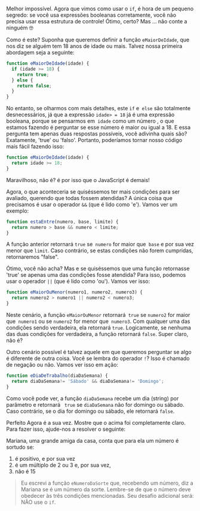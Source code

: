 Melhor impossível. Agora que vimos como usar o `if`, é hora de um pequeno segredo: se você usa expressões booleanas corretamente, você não precisa usar essa estrutura de controle! Ótimo, certo? Mas ... não conte a ninguém 🤓

Como é este? Suponha que queremos definir a função `eMaiorDeIdade`, que nos diz se alguém tem 18 anos de idade ou mais. Talvez nossa primeira abordagem seja a seguinte:

```javascript
function eMaiorDeIdade(idade) {
  if (idade >= 18) {
	return true;
  } else {
	return false;
  }
}
```
No entanto, se olharmos com mais detalhes, este `if` e` else` são totalmente desnecessários, já que a expressão `idade> = 18` já é uma expressão booleana, porque se pensarmos em` idade` como um número , o que estamos fazendo é perguntar se esse número é maior ou igual a 18. E essa pergunta tem apenas duas respostas possíveis, você adivinha quais são? Exatamente, 'true' ou 'falso'. Portanto, poderíamos tornar nosso código mais fácil fazendo isso:

```javascript
function eMaiorDeIdade(idade) {
  return idade >= 18;
}
```

Maravilhoso, não é? é por isso que o JavaScript é demais!
 
Agora, o que aconteceria se quiséssemos ter mais condições para ser avaliado, querendo que todas fossem atendidas? A única coisa que precisamos é usar o operador `&&` (que é lido como 'e'). Vamos ver um exemplo:

```javascript
function estaEntre(numero, base, limite) {
  return numero > base && numero < limite;
}
```
A função anterior retornará `true` se` numero` for maior que` base` e por sua vez menor que `limit`. Caso contrário, se estas condições não forem cumpridas, retornaremos "false".

Ótimo, você não acha? Mas e se quiséssemos que uma função retornasse 'true' se apenas uma das condições fosse atendida? Para isso, podemos usar o operador `||` (que é lido como 'ou'). Vamos ver isso:

```javascript
function eMaiorOuMenor(numero1, numero2, numero3) {
  return numero2 > numero1 || numero2 < numero3;
}
```

Neste cenário, a função `eMaiorOuMenor` retornará` true` se `numero2` for maior que` numero1` ou se `numero2` for menor que` numero3`. Com qualquer uma das condições sendo verdadeira, ela retornará `true`. Logicamente, se nenhuma das duas condições for verdadeira, a função retornará `false`. Super claro, não é?

Outro cenário possível é talvez aquele em que queremos perguntar se algo é diferente de outra coisa. Você se lembra do operador `!`? Isso é chamado de negação ou não. Vamos ver isso em ação:

```javascript
function eDiaDeTrabalho(diaDaSemana) {
  return diaDaSemana!= 'Sábado' && diaDaSemana!= 'Domingo';
}
```
Como você pode ver, a função `diaDaSemana` recebe um dia (string) por parâmetro e retornará ` true` se `diaDaSemana` não for domingo ou sábado. Caso contrário, se o dia for domingo ou sábado, ele retornará `false`.

Perfeito Agora é a sua vez. Mostre que o acima foi completamente claro. Para fazer isso, ajude-nos a resolver o seguinte:

Mariana, uma grande amiga da casa, conta que para ela um número é sortudo se:

1. é positivo, e por sua vez
2. é um múltiplo de 2 ou 3 e, por sua vez,
3. não é 15

> Eu escrevi a função `eNumeroDaSorte` que, recebendo um número, diz a Mariana se é um número da sorte. Lembre-se de que o número deve obedecer às três condições mencionadas.
Seu desafio adicional será: NÃO use o `if`.
